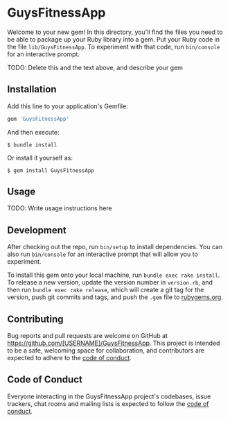 # GuysFitnessApp

Welcome to your new gem! In this directory, you'll find the files you need to be able to package up your Ruby library into a gem. Put your Ruby code in the file `lib/GuysFitnessApp`. To experiment with that code, run `bin/console` for an interactive prompt.

TODO: Delete this and the text above, and describe your gem

## Installation

Add this line to your application's Gemfile:

```ruby
gem 'GuysFitnessApp'
```

And then execute:

    $ bundle install

Or install it yourself as:

    $ gem install GuysFitnessApp

## Usage

TODO: Write usage instructions here

## Development

After checking out the repo, run `bin/setup` to install dependencies. You can also run `bin/console` for an interactive prompt that will allow you to experiment.

To install this gem onto your local machine, run `bundle exec rake install`. To release a new version, update the version number in `version.rb`, and then run `bundle exec rake release`, which will create a git tag for the version, push git commits and tags, and push the `.gem` file to [rubygems.org](https://rubygems.org).

## Contributing

Bug reports and pull requests are welcome on GitHub at https://github.com/[USERNAME]/GuysFitnessApp. This project is intended to be a safe, welcoming space for collaboration, and contributors are expected to adhere to the [code of conduct](https://github.com/[USERNAME]/GuysFitnessApp/blob/master/CODE_OF_CONDUCT.md).


## Code of Conduct

Everyone interacting in the GuysFitnessApp project's codebases, issue trackers, chat rooms and mailing lists is expected to follow the [code of conduct](https://github.com/[USERNAME]/GuysFitnessApp/blob/master/CODE_OF_CONDUCT.md).
